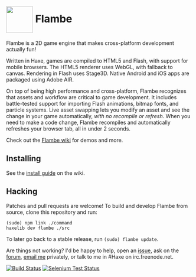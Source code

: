<img src="https://raw.github.com/aduros/flambe/master/command/data/scaffold/icons/72x72.png" width="72" height="72" align="absmiddle"> Flambe
======

Flambe is a 2D game engine that makes cross-platform development
actually fun!

Written in Haxe, games are compiled to HTML5 and Flash, with support for
mobile browsers. The HTML5 renderer uses WebGL, with fallback to canvas.
Rendering in Flash uses Stage3D. Native Android and iOS apps are
packaged using Adobe AIR.

On top of being high performance and cross-platform, Flambe recognizes
that assets and workflow are critical to game development. It includes
battle-tested support for importing Flash animations, bitmap fonts, and
particle systems. Live asset swapping lets you modify an asset and see
the change in your game automatically, *with no recompile or refresh*.
When you need to make a code change, Flambe recompiles and automatically
refreshes your browser tab, all in under 2 seconds.

Check out the [Flambe wiki] for demos and more.

## Installing

See the [install guide] on the wiki.

## Hacking

Patches and pull requests are welcome! To build and develop Flambe from
source, clone this repository and run:

```
(sudo) npm link ./command
haxelib dev flambe ./src
```

To later go back to a stable release, run `(sudo) flambe update`.

Are things not working? I'd be happy to help, open an [issue], ask on
the [forum], [email me] privately, or talk to me in #Haxe on
irc.freenode.net.

[![Build Status](https://secure.travis-ci.org/aduros/flambe.png?branch=master)](http://travis-ci.org/aduros/flambe)
[![Selenium Test Status](https://saucelabs.com/buildstatus/flambe)](https://saucelabs.com/u/flambe)

[Flambe wiki]: https://github.com/aduros/flambe/wiki
[install guide]: https://github.com/aduros/flambe/wiki/Installation
[issue]: https://github.com/aduros/flambe/issues
[forum]: https://groups.google.com/forum/#!forum/flambe
[email me]: mailto:b@aduros.com
